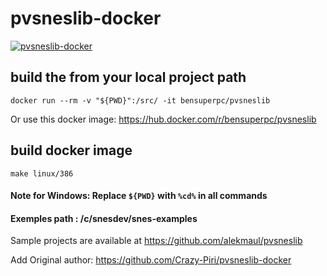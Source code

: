 # pvsneslib-docker
[![pvsneslib-docker](https://github.com/Bensuperpc/pvsneslib-docker/actions/workflows/main.yml/badge.svg)](https://github.com/Bensuperpc/pvsneslib-docker/actions/workflows/main.yml)

## build the from your local project path
```
docker run --rm -v "${PWD}":/src/ -it bensuperpc/pvsneslib
```

Or use this docker image:
https://hub.docker.com/r/bensuperpc/pvsneslib

## build docker image
```
make linux/386
```

#### Note for Windows: Replace `${PWD}` with `%cd%` in all commands
#### Exemples path : /c/snesdev/snes-examples

Sample projects are available at https://github.com/alekmaul/pvsneslib

Add Original author: https://github.com/Crazy-Piri/pvsneslib-docker
